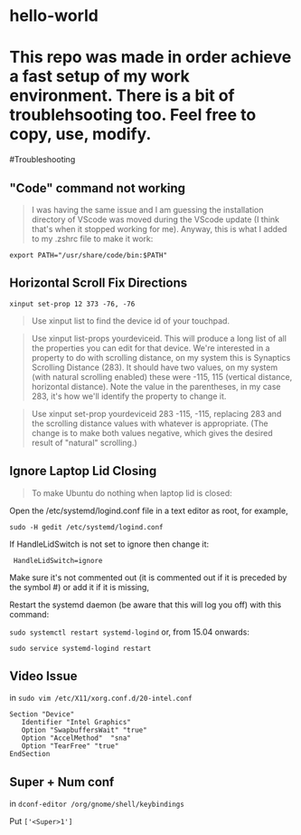 # hello-world
# This repo was made in order achieve a fast setup of my work environment. There is a bit of troublehsooting too. Feel free to copy, use, modify.

#Troubleshooting

## "**Code**" command not working


> I was having the same issue and I am guessing the installation directory of VScode was moved during the VScode update (I think that's when it stopped working for me). Anyway, this is what I added to my .zshrc file to make it work:

 `export PATH="/usr/share/code/bin:$PATH"`

## Horizontal Scroll Fix Directions

`xinput set-prop 12 373 -76, -76` 

> Use xinput list to find the device id of your touchpad.

> Use xinput list-props yourdeviceid. This will produce a long list of all the properties you can edit for that device. We're interested in a property to do with scrolling distance, on my system this is Synaptics Scrolling Distance (283). It should have two values, on my system (with natural scrolling enabled) these were -115, 115 (vertical distance, horizontal distance). Note the value in the parentheses, in my case 283, it's how we'll identify the property to change it.

> Use xinput set-prop yourdeviceid 283 -115, -115, replacing 283 and the scrolling distance values with whatever is appropriate. (The change is to make both values negative, which gives the desired result of "natural" scrolling.)

## Ignore Laptop Lid Closing

> To make Ubuntu do nothing when laptop lid is closed:

Open the /etc/systemd/logind.conf file in a text editor as root, for example,

```sudo -H gedit /etc/systemd/logind.conf```

If HandleLidSwitch is not set to ignore then change it:

``` HandleLidSwitch=ignore```

Make sure it's not commented out (it is commented out if it is preceded by the symbol #) or add it if it is missing,

Restart the systemd daemon (be aware that this will log you off) with this command:

```sudo systemctl restart systemd-logind```
or, from 15.04 onwards:

```sudo service systemd-logind restart```


## Video Issue
in 
```sudo vim /etc/X11/xorg.conf.d/20-intel.conf ```          
```
Section "Device"
   Identifier "Intel Graphics"
   Option "SwapbuffersWait" "true"
   Option "AccelMethod"  "sna"
   Option "TearFree" "true"
EndSection
```


## Super + Num conf

in ```dconf-editor /org/gnome/shell/keybindings```

Put ```['<Super>1']```



